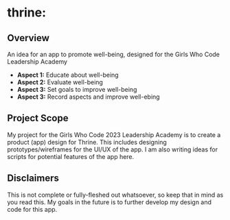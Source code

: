 # thrine: 

## Overview

An idea for an app to promote well-being, designed for the Girls Who Code Leadership Academy

* **Aspect 1:** Educate about well-being
* **Aspect 2:** Evaluate well-being 
* **Aspect 3:** Set goals to improve well-being
* **Aspect 3:** Record aspects and improve well-ebing

## Project Scope

My project for the Girls Who Code 2023 Leadership Academy is to create a product (app) design for Thrine. This includes designing prototypes/wireframes for the UI/UX of the app. I am also writing ideas for scripts for potential features of the app here.

## Disclaimers

This is not complete or fully-fleshed out whatsoever, so keep that in mind as you read this. My goals in the future is to further develop my design and code for this app.

